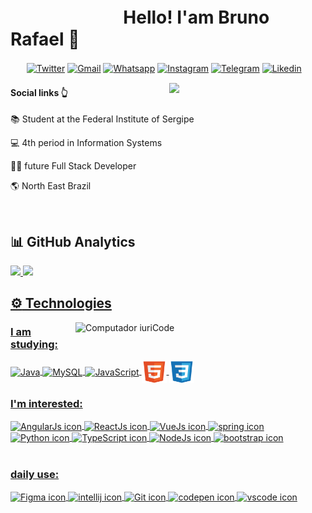 # ㅤㅤㅤㅤㅤㅤㅤHello! I'am Bruno Rafael 👋<!--<img src="https://media.giphy.com/media/hvRJCLFzcasrR4ia7z/giphy.gif" width="35px">--> 
 
ㅤㅤ[![Twitter](https://img.shields.io/badge/Twitter-%231DA1F2.svg?style=for-the-badge&logo=Twitter&logoColor=white)](https://twitter.com/DevBrunoRafael)
[![Gmail](https://img.shields.io/badge/Gmail-D14836?style=for-the-badge&logo=gmail&logoColor=white)](mailto:devbrunorafaell@gmail.com)
[![Whatsapp](https://img.shields.io/badge/WhatsApp-25D366?style=for-the-badge&logo=whatsapp&logoColor=white)](http://wa.me/5579998425258)
[![Instagram](https://img.shields.io/badge/Instagram-E4405F?style=for-the-badge&logo=instagram&logoColor=white)](https://www.instagram.com/brunorafael_ns/)
[![Telegram](https://img.shields.io/badge/Telegram-2CA5E0?style=for-the-badge&logo=telegram&logoColor=white)](...)
[![Likedin](https://img.shields.io/badge/LinkedIn-0077B5?style=for-the-badge&logo=linkedin&logoColor=white)](https://www.linkedin.com/in/bruno-rafael-nascimento-dos-santos-955b9a234)

  <img align="right" src="https://github.com/DevBrunoRafael/DevBrunoRafael/blob/main/illustration.png" width="250px"/>

#### Social links :point_up_2:
  <p>📚 Student at the Federal Institute of Sergipe</p>
  <p>💻 4th period in Information Systems</p> 
  <p>👨‍💻 future Full Stack Developer</p>
  <p>🌎 North East Brazil </p>
  <br>

## :bar_chart: GitHub Analytics

<div style="display: inline">
  <a href="https://github.com/BrunoRafael-01">
  <img height="180em" src="https://github-readme-stats.vercel.app/api?username=DevBrunoRafael&show_icons=true&theme=github_dark&include_all_commits=true&count_private=true">
  <img height="180em" src="https://github-readme-stats.vercel.app/api/top-langs/?username=DevBrunoRafael&layout=compact&langs_count=7&theme=github_dark">
</div><br>

  
##  :gear: Technologies
<img src="https://raw.githubusercontent.com/MicaelliMedeiros/micaellimedeiros/master/image/computer-illustration.png" min-width="400px" max-width="400px" width="400px" align="right" alt="Computador iuriCode">
  
### I am studying:
<div style="display: inline">
  <img align="center" alt="Java" height="35" width="45" src="https://cdn.jsdelivr.net/gh/devicons/devicon/icons/java/java-original.svg">
  <img align="center" alt="MySQL" height="35" width="40" src="https://cdn.jsdelivr.net/gh/devicons/devicon/icons/mysql/mysql-original.svg">
  <img align="center" alt="JavaScript" height="35" width="40" src="https://cdn.jsdelivr.net/gh/devicons/devicon/icons/javascript/javascript-original.svg">
  <img align="center" alt="HTML" height="35" width="40" src="https://raw.githubusercontent.com/devicons/devicon/master/icons/html5/html5-original.svg">
  <img align="center" alt="CSS" height="35" width="40" src="https://raw.githubusercontent.com/devicons/devicon/master/icons/css3/css3-original.svg">
</div></br>

### I'm interested:
<div style="display: block">
  <img align="center" alt="AngularJs icon" height="35" width="40" src="https://cdn.jsdelivr.net/gh/devicons/devicon/icons/angularjs/angularjs-original.svg">
  <img align="center" alt="ReactJs icon" height="35" width="40" src="https://cdn.jsdelivr.net/gh/devicons/devicon/icons/react/react-original.svg">
  <img align="center" alt="VueJs icon" height="35" width="40" src="https://cdn.jsdelivr.net/gh/devicons/devicon/icons/vuejs/vuejs-original.svg">
  <img align="center" alt="spring icon" height="35" width="40" src="https://cdn.jsdelivr.net/gh/devicons/devicon/icons/spring/spring-original.svg">
  <img align="center" alt="Python icon" height="45" width="40" src="https://cdn.jsdelivr.net/gh/devicons/devicon/icons/python/python-original.svg">
  <img align="center" alt="TypeScript icon" height="35" width="40" src="https://cdn.jsdelivr.net/gh/devicons/devicon/icons/typescript/typescript-original.svg">
  <img align="center" alt="NodeJs icon" height="35" width="40" src="https://cdn.jsdelivr.net/gh/devicons/devicon/icons/nodejs/nodejs-original.svg">
  <img align="center" alt="bootstrap icon" height="40" width="45" src="https://cdn.jsdelivr.net/gh/devicons/devicon/icons/bootstrap/bootstrap-plain.svg">
</div></br>

### daily use:
<div style="display: inline_block">
  <img align="center" alt="Figma icon" height="35" width="40" src="https://cdn.jsdelivr.net/gh/devicons/devicon/icons/figma/figma-original.svg">
  <img align="center" alt="intellij icon" height="35" width="40" src="https://cdn.jsdelivr.net/gh/devicons/devicon/icons/intellij/intellij-original.svg">
  <img align="center" alt="Git icon" height="35" width="40" src="https://cdn.jsdelivr.net/gh/devicons/devicon/icons/git/git-original.svg">
  <img align="center" alt="codepen icon" height="35" width="40" src="https://cdn.jsdelivr.net/gh/devicons/devicon/icons/codepen/codepen-plain.svg">
  <img align="center" alt="vscode icon" height="35" width="40" src="https://cdn.jsdelivr.net/gh/devicons/devicon/icons/vscode/vscode-original.svg">
</div></br>

##
